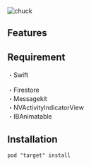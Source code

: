 ![chuck](https://user-images.githubusercontent.com/51669998/72270091-f64d1680-3667-11ea-849f-cda75f264db4.jpg)


## Features


## Requirement
 
 ・Swift  
   
 ・Firestore  
 ・Messagekit  
 ・NVActivityIndicatorView  
 ・IBAnimatable  

## Installation

```
pod "target" install
```

